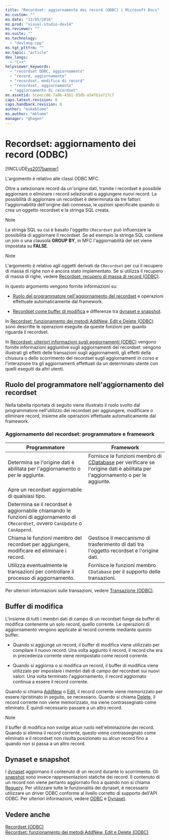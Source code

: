 ```yaml
---
title: "Recordset: aggiornamento dei record (ODBC) | Microsoft Docs"
ms.custom: ""
ms.date: "12/05/2016"
ms.prod: "visual-studio-dev14"
ms.reviewer: ""
ms.suite: ""
ms.technology: 
  - "devlang-cpp"
ms.tgt_pltfrm: ""
ms.topic: "article"
dev_langs: 
  - "C++"
helpviewer_keywords: 
  - "recordset ODBC, aggiornamento"
  - "record, aggiornamento"
  - "recordset, modifica di record"
  - "recordset, aggiornamento"
  - "aggiornamento di recordset"
ms.assetid: 5ceecc06-7a86-43b1-93db-a54fb1e717c7
caps.latest.revision: 8
caps.handback.revision: 8
author: "mikeblome"
ms.author: "mblome"
manager: "ghogen"
---
```

# Recordset: aggiornamento dei record (ODBC)
[!INCLUDE[vs2017banner](../../assembler/inline/includes/vs2017banner.md)]

L'argomento è relativo alle classi ODBC MFC.  
  
 Oltre a selezionare record da un'origine dati, tramite i recordset è possibile aggiornare o eliminare i record selezionati o aggiungere nuovi record.  La possibilità di aggiornare un recordset è determinata da tre fattori: l'aggiornabilità dell'origine dati connessa, le opzioni specificate quando si crea un oggetto recordset e la stringa SQL creata.  
  
> [!NOTE]
>  La stringa SQL su cui è basato l'oggetto `CRecordset` può influenzare la possibilità di aggiornare il recordset.  Se ad esempio la stringa SQL contiene un join o una clausola **GROUP BY**, in MFC l'aggiornabilità del set viene impostata su **FALSE**.  
  
> [!NOTE]
>  L'argomento è relativo agli oggetti derivati da `CRecordset` per cui il recupero di massa di righe non è ancora stato implementato.  Se si utilizza il recupero di massa di righe, vedere [Recordset: recupero di massa di record \(ODBC\)](../../data/odbc/recordset-fetching-records-in-bulk-odbc.md).  
  
 In questo argomento vengono fornite informazioni su:  
  
-   [Ruolo del programmatore nell'aggiornamento del recordset](#_core_your_role_in_recordset_updating) e operazioni effettuate automaticamente dal framework.  
  
-   [Recordset come buffer di modifica](#_core_the_edit_buffer) e differenze tra [dynaset e snapshot](#_core_dynasets_and_snapshots).  
  
 In [Recordset: funzionamento dei metodi AddNew, Edit e Delete \(ODBC\)](../../data/odbc/recordset-how-addnew-edit-and-delete-work-odbc.md) sono descritte le operazioni eseguite da queste funzioni per quanto riguarda il recordset.  
  
 In [Recordset: ulteriori informazioni sugli aggiornamenti \(ODBC\)](../../data/odbc/recordset-more-about-updates-odbc.md) vengono fornite informazioni aggiuntive sugli aggiornamenti dei recordset: vengono illustrati gli effetti delle transazioni sugli aggiornamenti, gli effetti della chiusura o dello scorrimento del recordset sugli aggiornamenti in corso e l'interazione tra gli aggiornamenti effettuati da un determinato utente con quelli eseguiti da altri utenti.  
  
##  <a name="_core_your_role_in_recordset_updating"></a> Ruolo del programmatore nell'aggiornamento del recordset  
 Nella tabella riportata di seguito viene illustrato il ruolo svolto dal programmatore nell'utilizzo dei recordset per aggiungere, modificare o eliminare record, insieme alle operazioni effettuate automaticamente dal framework.  
  
### Aggiornamento del recordset: programmatore e framework  
  
|Programmatore|Framework|  
|-------------------|---------------|  
|Determina se l'origine dati è abilitata per l'aggiornamento o per le aggiunte.|Fornisce le funzioni membro di [CDatabase](../../mfc/reference/cdatabase-class.md) per verificare se l'origine dati è abilitata per l'aggiornamento o per le aggiunte.|  
|Apre un recordset aggiornabile di qualsiasi tipo.||  
|Determina se il recordset è aggiornabile chiamando le funzioni di aggiornamento di `CRecordset`, ovvero `CanUpdate` o `CanAppend`.||  
|Chiama le funzioni membro del recordset per aggiungere, modificare ed eliminare i record.|Gestisce il meccanismo di trasferimento di dati tra l'oggetto recordset e l'origine dati.|  
|Utilizza eventualmente le transazioni per controllare il processo di aggiornamento.|Fornisce le funzioni membro `CDatabase` per il supporto delle transazioni.|  
  
 Per ulteriori informazioni sulle transazioni, vedere [Transazione \(ODBC\)](../../data/odbc/transaction-odbc.md).  
  
##  <a name="_core_the_edit_buffer"></a> Buffer di modifica  
 L'insieme di tutti i membri dati di campo di un recordset funge da buffer di modifica contenente un solo record, quello corrente.  Le operazioni di aggiornamento vengono applicate al record corrente mediante questo buffer.  
  
-   Quando si aggiunge un record, il buffer di modifica viene utilizzato per compilare il nuovo record.  Una volta aggiunto il record, il record che era in precedenza corrente viene reimpostato come record corrente.  
  
-   Quando si aggiorna o si modifica un record, il buffer di modifica viene utilizzato per impostare i membri dati di campo del recordset sui nuovi valori.  Una volta terminato l'aggiornamento, il record aggiornato continua a essere il record corrente.  
  
 Quando si chiama [AddNew](../Topic/CRecordset::AddNew.md) o [Edit](../Topic/CRecordset::Edit.md), il record corrente viene memorizzato per essere ripristinato in seguito, se necessario.  Quando si chiama [Delete](../Topic/CRecordset::Delete.md), il record corrente non viene memorizzato, ma viene contrassegnato come eliminato. È quindi necessario passare a un altro record.  
  
> [!NOTE]
>  Il buffer di modifica non svolge alcun ruolo nell'eliminazione dei record.  Quando si elimina il record corrente, questo viene contrassegnato come eliminato e il recordset non risulta posizionato su alcun record fino a quando non si passa a un altro record.  
  
##  <a name="_core_dynasets_and_snapshots"></a> Dynaset e snapshot  
 I [dynaset](../../data/odbc/dynaset.md) aggiornano il contenuto di un record durante lo scorrimento.  Gli [snapshot](../../data/odbc/snapshot.md) sono invece rappresentazioni statiche dei record. Il contenuto di un record non viene pertanto aggiornato fino a quando non si chiama [Requery](../Topic/CRecordset::Requery.md).  Per utilizzare tutte le funzionalità dei dynaset, è necessario utilizzare un driver ODBC conforme al livello corretto di supporto dell'API ODBC.  Per ulteriori informazioni, vedere [ODBC](../../data/odbc/odbc-basics.md) e [Dynaset](../../data/odbc/dynaset.md).  
  
## Vedere anche  
 [Recordset \(ODBC\)](../../data/odbc/recordset-odbc.md)   
 [Recordset: funzionamento dei metodi AddNew, Edit e Delete \(ODBC\)](../../data/odbc/recordset-how-addnew-edit-and-delete-work-odbc.md)